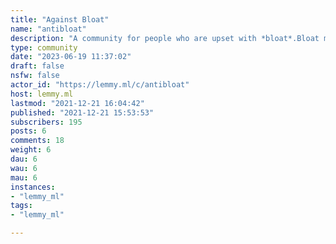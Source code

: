```yaml
---
title: "Against Bloat" 
name: "antibloat"
description: "A community for people who are upset with *bloat*.Bloat means the tendency of technology to inflate with features and legacy content and scope and use cases and flashy effects to the point of causing technical issues, security problems, wasteful data consumption and a lack of design direction and usability.This applies to both web bloat, application bloat and operating system bloat as well as related phenomena."
type: community
date: "2023-06-19 11:37:02"
draft: false
nsfw: false
actor_id: "https://lemmy.ml/c/antibloat"
host: lemmy.ml
lastmod: "2021-12-21 16:04:42"
published: "2021-12-21 15:53:53"
subscribers: 195
posts: 6
comments: 18
weight: 6
dau: 6
wau: 6
mau: 6
instances:
- "lemmy_ml"
tags: 
- "lemmy_ml"

---
```

